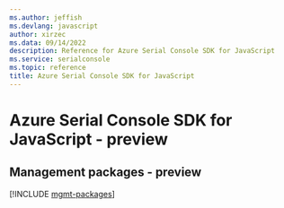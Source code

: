 ```yaml
---
ms.author: jeffish
ms.devlang: javascript
author: xirzec
ms.data: 09/14/2022
description: Reference for Azure Serial Console SDK for JavaScript
ms.service: serialconsole
ms.topic: reference
title: Azure Serial Console SDK for JavaScript
---
```

# Azure Serial Console SDK for JavaScript - preview

## Management packages - preview
[!INCLUDE [mgmt-packages](serial-console-mgmt-index.md)]
